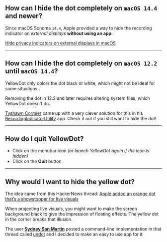 ## How can I hide the dot completely on `macOS 14.4` and newer?

Since macOS Sonoma `14.4`, Apple provided a way to hide the recording indicator on *external displays* **without using an app**:

[Hide privacy indicators on external displays in macOS](https://support.apple.com/en-us/118449)

---

## How can I hide the dot completely on `macOS 12.2` until `macOS 14.4`?

YellowDot only colors the dot black or white, which might not be ideal for some situations.

Removing the dot in 12.2 and later requires altering system files, which YellowDot doesn't do.

[Tyshawn Cormier](https://github.com/cormiertyshawn895) came up with a very clever solution for this in his [RecordingIndicatorUtility](https://github.com/cormiertyshawn895/RecordingIndicatorUtility) app. Check it out if you still want to hide the dot!

----

## How do I quit YellowDot?

* Click on the menubar icon *(or launch YellowDot again if the icon is hidden)*
* Click on the **Quit** button

----

## Why would I want to hide the yellow dot?

The idea came from this HackerNews thread: [Apple added an orange dot that’s a showstopper for live visuals](https://news.ycombinator.com/item?id=29627382)

When projecting live visuals, you might want to make the screen background black to give the impression of floating effects. The yellow dot in the corner breaks that illusion.

The user **[Sydney San Martin](https://s4y.us/)** posted a command-line implementation in that thread called [undot](https://github.com/s4y/undot) and I decided to make an easy to use app for it.
